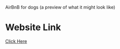 AirBnB for dogs (a preview of what it might look like)

<h1> Website Link </h1>
<a href="https://tanmayagrawal21.github.io/airbnb-for-dogs-challenge/"> Click Here </a>

